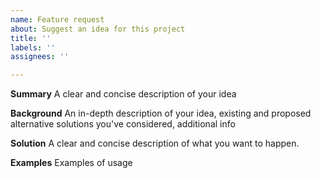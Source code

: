 ```yaml
---
name: Feature request
about: Suggest an idea for this project
title: ''
labels: ''
assignees: ''

---
```


**Summary**
A clear and concise description of your idea

**Background**
An in-depth description of your idea, existing and proposed alternative solutions you've considered, additional info

**Solution**
A clear and concise description of what you want to happen.

**Examples**
Examples of usage
